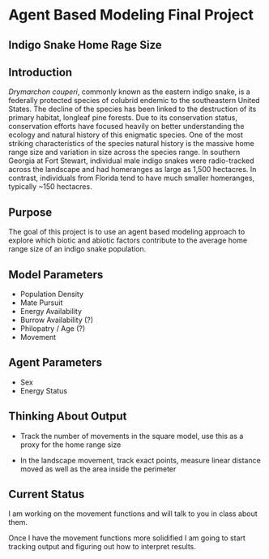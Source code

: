 # Agent Based Modeling Final Project
## Indigo Snake Home Rage Size

## Introduction

*Drymarchon couperi*, commonly known as the eastern indigo snake, is a federally protected species of colubrid endemic to the southeastern United States.
The decline of the species has been linked to the destruction of its primary habitat, longleaf pine forests. 
Due to its conservation status, conservation efforts have focused heavily on better understanding the ecology and natural history of this enigmatic species. 
One of the most striking characteristics of the species natural history is the massive home range size and variation in size across the species range. 
In southern Georgia at Fort Stewart, individual male indigo snakes were radio-tracked across the landscape and had homeranges as large as 1,500 hectacres.
In contrast, individuals from Florida tend to have much smaller homeranges, typically ~150 hectacres. 

## Purpose

The goal of this project is to use an agent based modeling approach to explore which biotic and abiotic factors contribute to the average home range size of an indigo snake population.

## Model Parameters

* Population Density
* Mate Pursuit
* Energy Availability
* Burrow Availability (?)
* Philopatry / Age (?)
* Movement 
## Agent Parameters

* Sex 
* Energy Status


## Thinking About Output

* Track the number of movements in the square model, use this as a proxy for the home range size

* In the landscape movement, track exact points, measure linear distance moved as well as the area inside the perimeter
## Current Status

I am working on the movement functions and will talk to you in class about them. 

Once I have the movement functions more solidified I am going to start tracking output and figuring out how to interpret results.